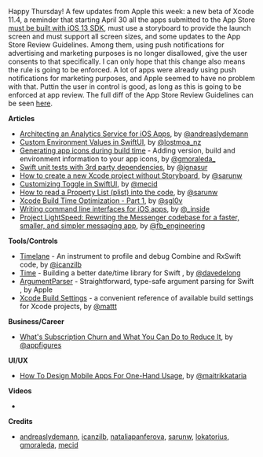 Happy Thursday! A few updates from Apple this week: a new beta of Xcode 11.4, a reminder that starting April 30 all the apps submitted to the App Store [must be built with iOS 13 SDK](https://developer.apple.com/news/?id=03042020b), must use a storyboard to provide the launch screen and must support all screen sizes, and some updates to the App Store Review Guidelines. Among them, using push notifications for advertising and marketing purposes is no longer disallowed, give the user consents to that specifically. I can only hope that this change also means the rule is going to be enforced. A lot of apps were already using push notifications for marketing purposes, and Apple seemed to have no problem with that. Puttin the user in control is good, as long as this is going to be enforced at app review. The full diff of the App Store Review Guidelines can be seen [here](https://www.diffchecker.com/BA4o9EuR).

**Articles**

* [Architecting an Analytics Service for iOS Apps](https://andreaslydemann.com/architecting-an-analytics-service-for-ios-apps/), by [@andreaslydemann](https://twitter.com/andreaslydemann)
* [Custom Environment Values in SwiftUI](https://lostmoa.com/blog/CustomEnvironmentValuesInSwiftUI/), by [@lostmoa_nz](https://twitter.com/lostmoa_nz)
* [Generating app icons during build time](http://moraleda.info/blog/2020/02/25/xcode-generating-app-icons-during-build-time.html) - Adding version, build and environment information to your app icons, by [@gmoraleda_](https://twitter.com/gmoraleda_)
* [Swift unit tests with 3rd party dependencies](https://treatwell.engineering/swift-unit-tests-with-3rd-party-dependencies-61f206deca24), by [@ignasur](https://twitter.com/ignasur)
* [How to create a new Xcode project without Storyboard](https://sarunw.com/tips/how-to-create-new-xcode-project-without-storyboard/), by [@sarunw](https://twitter.com/sarunw)
* [Customizing Toggle in SwiftUI](https://swiftwithmajid.com/2020/03/04/customizing-toggle-in-swiftui/), by [@mecid](https://twitter.com/mecid)
* [How to read a Property List (plist) into the code](https://sarunw.com/tips/how-to-read-plist-file/), by [@sarunw](https://twitter.com/sarunw)
* [Xcode Build Time Optimization - Part 1](https://www.onswiftwings.com/posts/build-time-optimization-part1/), by [@sgl0v](https://twitter.com/sgl0v)
* [Writing command line interfaces for iOS apps](https://rambo.codes/posts/2020-03-01-writing-command-line-interfaces-for-ios-apps), by [@_inside](https://twitter.com/_inside)
* [Project LightSpeed: Rewriting the Messenger codebase for a faster, smaller, and simpler messaging app](https://engineering.fb.com/data-infrastructure/messenger/), by [@fb_engineering](https://twitter.com/fb_engineering)

**Tools/Controls**

* [Timelane](http://timelane.tools) - An instrument to profile and debug Combine and RxSwift code, by [@icanzilb](https://twitter.com/icanzilb)
* [Time](https://github.com/davedelong/time) - Building a better date/time library for Swift , by [@davedelong](https://twitter.com/davedelong)
* [ArgumentParser](https://github.com/apple/swift-argument-parser) - Straightforward, type-safe argument parsing for Swift , by Apple
* [Xcode Build Settings](https://xcodebuildsettings.com/) - a convenient reference of available build settings for Xcode projects, by [@mattt](twitter.com/mattt)

**Business/Career**

* [What's Subscription Churn and What You Can Do to Reduce It](https://appfigures.com/resources/business/whats-subscriptions-churn), by [@appfigures](https://twitter.com/appfigures)

**UI/UX**

* [How To Design Mobile Apps For One-Hand Usage](https://www.smashingmagazine.com/2020/02/design-mobile-apps-one-hand-usage/), by [@maitrikkataria](https://twitter.com/maitrikkataria)

**Videos**

* 

**Credits**

* [andreaslydemann](https://github.com/andreaslydemann), [icanzilb](https://github.com/icanzilb), [nataliapanferova](https://github.com/nataliapanferova), [sarunw](https://github.com/sarunw), [lokatorius](https://github.com/lokatorius), [gmoraleda](https://github.com/gmoraleda), [mecid](https://github.com/mecid)
